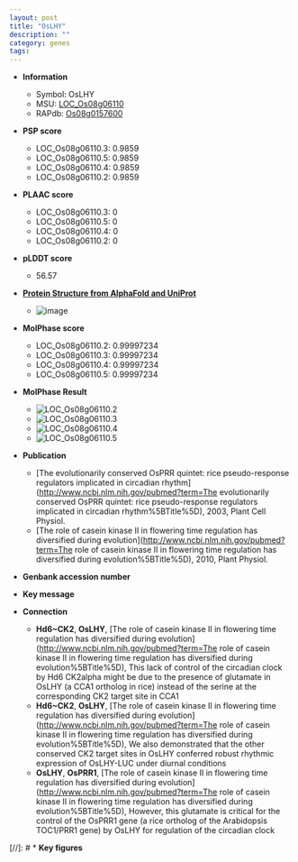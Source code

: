```yaml
---
layout: post
title: "OsLHY"
description: ""
category: genes
tags: 
---
```


* **Information**  
    + Symbol: OsLHY  
    + MSU: [LOC_Os08g06110](http://rice.plantbiology.msu.edu/cgi-bin/ORF_infopage.cgi?orf=LOC_Os08g06110)  
    + RAPdb: [Os08g0157600](http://rapdb.dna.affrc.go.jp/viewer/gbrowse_details/irgsp1?name=Os08g0157600)  

* **PSP score**  
    + LOC_Os08g06110.3: 0.9859 
    + LOC_Os08g06110.5: 0.9859 
    + LOC_Os08g06110.4: 0.9859 
    + LOC_Os08g06110.2: 0.9859 

* **PLAAC score**  
    + LOC_Os08g06110.3: 0 
    + LOC_Os08g06110.5: 0 
    + LOC_Os08g06110.4: 0 
    + LOC_Os08g06110.2: 0 

* **pLDDT score**
    + 56.57

* **[Protein Structure from AlphaFold and UniProt](https://www.uniprot.org/uniprotkb/Q5Z5B9/entry#structure)**
    + ![image](https://ricepsp.github.io/images/Q5/AF-Q5Z5B9-F1.png)

* **MolPhase score**
    + LOC_Os08g06110.2: 0.99997234
    + LOC_Os08g06110.3: 0.99997234
    + LOC_Os08g06110.4: 0.99997234
    + LOC_Os08g06110.5: 0.99997234

* **MolPhase Result**
    + ![LOC_Os08g06110.2](https://304243504.github.io/Pictures/LOC_Os08g/LOC_Os08g06110.2.png)
    + ![LOC_Os08g06110.3](https://304243504.github.io/Pictures/LOC_Os08g/LOC_Os08g06110.3.png)
    + ![LOC_Os08g06110.4](https://304243504.github.io/Pictures/LOC_Os08g/LOC_Os08g06110.4.png)
    + ![LOC_Os08g06110.5](https://304243504.github.io/Pictures/LOC_Os08g/LOC_Os08g06110.5.png)

* **Publication**  
    + [The evolutionarily conserved OsPRR quintet: rice pseudo-response regulators implicated in circadian rhythm](http://www.ncbi.nlm.nih.gov/pubmed?term=The evolutionarily conserved OsPRR quintet: rice pseudo-response regulators implicated in circadian rhythm%5BTitle%5D), 2003, Plant Cell Physiol.
    + [The role of casein kinase II in flowering time regulation has diversified during evolution](http://www.ncbi.nlm.nih.gov/pubmed?term=The role of casein kinase II in flowering time regulation has diversified during evolution%5BTitle%5D), 2010, Plant Physiol.

* **Genbank accession number**  

* **Key message**  

* **Connection**  
    + __Hd6~CK2__, __OsLHY__, [The role of casein kinase II in flowering time regulation has diversified during evolution](http://www.ncbi.nlm.nih.gov/pubmed?term=The role of casein kinase II in flowering time regulation has diversified during evolution%5BTitle%5D), This lack of control of the circadian clock by Hd6 CK2alpha might be due to the presence of glutamate in OsLHY (a CCA1 ortholog in rice) instead of the serine at the corresponding CK2 target site in CCA1
    + __Hd6~CK2__, __OsLHY__, [The role of casein kinase II in flowering time regulation has diversified during evolution](http://www.ncbi.nlm.nih.gov/pubmed?term=The role of casein kinase II in flowering time regulation has diversified during evolution%5BTitle%5D), We also demonstrated that the other conserved CK2 target sites in OsLHY conferred robust rhythmic expression of OsLHY-LUC under diurnal conditions
    + __OsLHY__, __OsPRR1__, [The role of casein kinase II in flowering time regulation has diversified during evolution](http://www.ncbi.nlm.nih.gov/pubmed?term=The role of casein kinase II in flowering time regulation has diversified during evolution%5BTitle%5D), However, this glutamate is critical for the control of the OsPRR1 gene (a rice ortholog of the Arabidopsis TOC1/PRR1 gene) by OsLHY for regulation of the circadian clock

[//]: # * **Key figures**  


